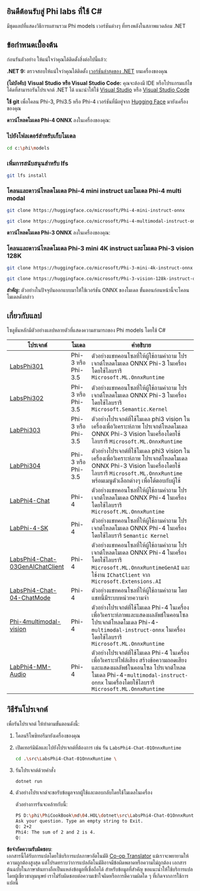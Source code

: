 <!--
CO_OP_TRANSLATOR_METADATA:
{
  "original_hash": "903c509a6d0d1ecce00b849d7f753bdd",
  "translation_date": "2025-07-17T10:37:17+00:00",
  "source_file": "md/04.HOL/dotnet/readme.md",
  "language_code": "th"
}
-->
## ยินดีต้อนรับสู่ Phi labs ที่ใช้ C#

มีชุดแลปที่แสดงวิธีการผสานรวม Phi models เวอร์ชันต่างๆ ที่ทรงพลังในสภาพแวดล้อม .NET

## ข้อกำหนดเบื้องต้น

ก่อนรันตัวอย่าง ให้แน่ใจว่าคุณได้ติดตั้งสิ่งต่อไปนี้แล้ว:

**.NET 9:** ตรวจสอบให้แน่ใจว่าคุณได้ติดตั้ง [เวอร์ชันล่าสุดของ .NET](https://dotnet.microsoft.com/download/dotnet?WT.mc_id=aiml-137032-kinfeylo) บนเครื่องของคุณ

**(ไม่บังคับ) Visual Studio หรือ Visual Studio Code:** คุณจะต้องมี IDE หรือโปรแกรมแก้ไขโค้ดที่สามารถรันโปรเจกต์ .NET ได้ แนะนำให้ใช้ [Visual Studio](https://visualstudio.microsoft.com?WT.mc_id=aiml-137032-kinfeylo) หรือ [Visual Studio Code](https://code.visualstudio.com?WT.mc_id=aiml-137032-kinfeylo)

**ใช้ git** เพื่อโคลน Phi-3, Phi3.5 หรือ Phi-4 เวอร์ชันที่มีอยู่จาก [Hugging Face](https://huggingface.co/collections/lokinfey/phi-4-family-679c6f234061a1ab60f5547c) มายังเครื่องของคุณ

**ดาวน์โหลดโมเดล Phi-4 ONNX** ลงในเครื่องของคุณ:

### ไปยังโฟลเดอร์สำหรับเก็บโมเดล

```bash
cd c:\phi\models
```

### เพิ่มการสนับสนุนสำหรับ lfs

```bash
git lfs install 
```

### โคลนและดาวน์โหลดโมเดล Phi-4 mini instruct และโมเดล Phi-4 multi modal

```bash
git clone https://huggingface.co/microsoft/Phi-4-mini-instruct-onnx

git clone https://huggingface.co/microsoft/Phi-4-multimodal-instruct-onnx
```

**ดาวน์โหลดโมเดล Phi-3 ONNX** ลงในเครื่องของคุณ:

### โคลนและดาวน์โหลดโมเดล Phi-3 mini 4K instruct และโมเดล Phi-3 vision 128K

```bash
git clone https://huggingface.co/microsoft/Phi-3-mini-4k-instruct-onnx

git clone https://huggingface.co/microsoft/Phi-3-vision-128k-instruct-onnx-cpu
```

**สำคัญ:** ตัวอย่างในปัจจุบันออกแบบมาให้ใช้เวอร์ชัน ONNX ของโมเดล ขั้นตอนก่อนหน้านี้จะโคลนโมเดลดังกล่าว

## เกี่ยวกับแลป

โซลูชันหลักมีตัวอย่างแลปหลายตัวที่แสดงความสามารถของ Phi models โดยใช้ C#

| โปรเจกต์ | โมเดล | คำอธิบาย |
| ------------ | -----------| ----------- |
| [LabsPhi301](../../../../../md/04.HOL/dotnet/src/LabsPhi301) | Phi-3 หรือ Phi-3.5 | ตัวอย่างแชทคอนโซลที่ให้ผู้ใช้ถามคำถาม โปรเจกต์โหลดโมเดล ONNX Phi-3 ในเครื่องโดยใช้ไลบรารี `Microsoft.ML.OnnxRuntime` |
| [LabsPhi302](../../../../../md/04.HOL/dotnet/src/LabsPhi302) | Phi-3 หรือ Phi-3.5 | ตัวอย่างแชทคอนโซลที่ให้ผู้ใช้ถามคำถาม โปรเจกต์โหลดโมเดล ONNX Phi-3 ในเครื่องโดยใช้ไลบรารี `Microsoft.Semantic.Kernel` |
| [LabPhi303](../../../../../md/04.HOL/dotnet/src/LabsPhi303) | Phi-3 หรือ Phi-3.5 | ตัวอย่างโปรเจกต์ที่ใช้โมเดล phi3 vision ในเครื่องเพื่อวิเคราะห์ภาพ โปรเจกต์โหลดโมเดล ONNX Phi-3 Vision ในเครื่องโดยใช้ไลบรารี `Microsoft.ML.OnnxRuntime` |
| [LabPhi304](../../../../../md/04.HOL/dotnet/src/LabsPhi304) | Phi-3 หรือ Phi-3.5 | ตัวอย่างโปรเจกต์ที่ใช้โมเดล phi3 vision ในเครื่องเพื่อวิเคราะห์ภาพ โปรเจกต์โหลดโมเดล ONNX Phi-3 Vision ในเครื่องโดยใช้ไลบรารี `Microsoft.ML.OnnxRuntime` พร้อมเมนูตัวเลือกต่างๆ เพื่อโต้ตอบกับผู้ใช้ |
| [LabPhi4-Chat](../../../../../md/04.HOL/dotnet/src/LabsPhi4-Chat-01OnnxRuntime) | Phi-4 | ตัวอย่างแชทคอนโซลที่ให้ผู้ใช้ถามคำถาม โปรเจกต์โหลดโมเดล ONNX Phi-4 ในเครื่องโดยใช้ไลบรารี `Microsoft.ML.OnnxRuntime` |
| [LabPhi-4-SK](../../../../../md/04.HOL/dotnet/src/LabsPhi4-Chat-02SK) | Phi-4 | ตัวอย่างแชทคอนโซลที่ให้ผู้ใช้ถามคำถาม โปรเจกต์โหลดโมเดล ONNX Phi-4 ในเครื่องโดยใช้ไลบรารี `Semantic Kernel` |
| [LabsPhi4-Chat-03GenAIChatClient](../../../../../md/04.HOL/dotnet/src/LabsPhi4-Chat-03GenAIChatClient) | Phi-4 | ตัวอย่างแชทคอนโซลที่ให้ผู้ใช้ถามคำถาม โปรเจกต์โหลดโมเดล ONNX Phi-4 ในเครื่องโดยใช้ไลบรารี `Microsoft.ML.OnnxRuntimeGenAI` และใช้งาน `IChatClient` จาก `Microsoft.Extensions.AI` |
| [LabsPhi4-Chat-04-ChatMode](../../../../../md/04.HOL/dotnet/src/LabsPhi4-Chat-04-ChatMode) | Phi-4 | ตัวอย่างแชทคอนโซลที่ให้ผู้ใช้ถามคำถาม โดยแชทนี้มีระบบหน่วยความจำ |
| [Phi-4multimodal-vision](../../../../../md/04.HOL/dotnet/src/LabsPhi4-MultiModal-01Images) | Phi-4 | ตัวอย่างโปรเจกต์ที่ใช้โมเดล Phi-4 ในเครื่องเพื่อวิเคราะห์ภาพและแสดงผลลัพธ์ในคอนโซล โปรเจกต์โหลดโมเดล Phi-4-`multimodal-instruct-onnx` ในเครื่องโดยใช้ไลบรารี `Microsoft.ML.OnnxRuntime` |
| [LabPhi4-MM-Audio](../../../../../md/04.HOL/dotnet/src/LabsPhi4-MultiModal-02Audio) | Phi-4 | ตัวอย่างโปรเจกต์ที่ใช้โมเดล Phi-4 ในเครื่องเพื่อวิเคราะห์ไฟล์เสียง สร้างข้อความถอดเสียง และแสดงผลลัพธ์ในคอนโซล โปรเจกต์โหลดโมเดล Phi-4-`multimodal-instruct-onnx` ในเครื่องโดยใช้ไลบรารี `Microsoft.ML.OnnxRuntime` |

## วิธีรันโปรเจกต์

เพื่อรันโปรเจกต์ ให้ทำตามขั้นตอนดังนี้:

1. โคลนรีโพซิทอรีมายังเครื่องของคุณ

1. เปิดเทอร์มินัลและไปยังโปรเจกต์ที่ต้องการ เช่น รัน `LabsPhi4-Chat-01OnnxRuntime`

    ```bash
    cd .\src\LabsPhi4-Chat-01OnnxRuntime \
    ```

1. รันโปรเจกต์ด้วยคำสั่ง

    ```bash
    dotnet run
    ```

1. ตัวอย่างโปรเจกต์จะขอรับข้อมูลจากผู้ใช้และตอบกลับโดยใช้โมเดลในเครื่อง

   ตัวอย่างการรันจะคล้ายกับนี้:

   ```bash
   PS D:\phi\PhiCookBook\md\04.HOL\dotnet\src\LabsPhi4-Chat-01OnnxRuntime> dotnet run
   Ask your question. Type an empty string to Exit.
   Q: 2+2
   Phi4: The sum of 2 and 2 is 4.
   Q:
   ```

**ข้อจำกัดความรับผิดชอบ**:  
เอกสารนี้ได้รับการแปลโดยใช้บริการแปลภาษาอัตโนมัติ [Co-op Translator](https://github.com/Azure/co-op-translator) แม้เราจะพยายามให้ความถูกต้องสูงสุด แต่โปรดทราบว่าการแปลอัตโนมัติอาจมีข้อผิดพลาดหรือความไม่ถูกต้อง เอกสารต้นฉบับในภาษาต้นทางถือเป็นแหล่งข้อมูลที่เชื่อถือได้ สำหรับข้อมูลที่สำคัญ ขอแนะนำให้ใช้บริการแปลโดยผู้เชี่ยวชาญมนุษย์ เราไม่รับผิดชอบต่อความเข้าใจผิดหรือการตีความผิดใด ๆ ที่เกิดจากการใช้การแปลนี้